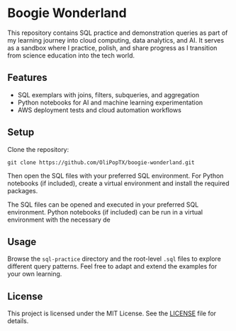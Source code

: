 # Boogie Wonderland

This repository contains SQL practice and demonstration queries as part of my learning journey into cloud computing, data analytics, and AI. It serves as a sandbox where I practice, polish, and share progress as I transition from science education into the tech world.

## Features

* SQL exemplars with joins, filters, subqueries, and aggregation
* Python notebooks for AI and machine learning experimentation
* AWS deployment tests and cloud automation workflows

## Setup


Clone the repository:

`git clone https://github.com/OliPopTX/boogie-wonderland.git`

Then open the SQL files with your preferred SQL environment. For Python notebooks (if included), create a virtual environment and install the required packages.


The SQL files can be opened and executed in your preferred SQL environment. Python notebooks (if included) can be run in a virtual environment with the necessary de

## Usage

Browse the `sql-practice` directory and the root-level `.sql` files to explore different query patterns. Feel free to adapt and extend the examples for your own learning.

## License

This project is licensed under the MIT License. See the [LICENSE](LICENSE) file for details.
